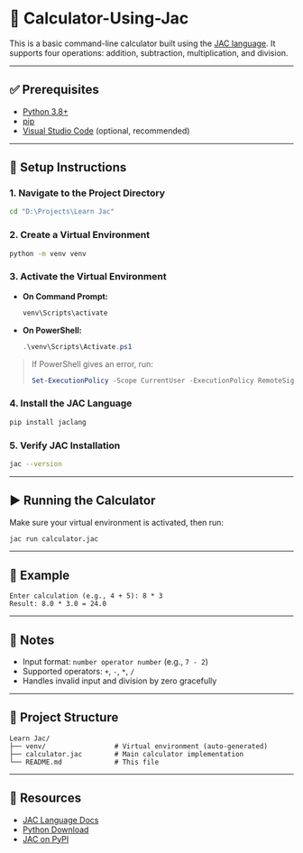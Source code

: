 # 🧮 Calculator-Using-Jac

This is a basic command-line calculator built using the [JAC language](https://www.jac-lang.org/learn/jac_in_a_flash/). It supports four operations: addition, subtraction, multiplication, and division.

---

## ✅ Prerequisites

- [Python 3.8+](https://www.python.org/downloads/)
- [pip](https://pip.pypa.io/en/stable/)
- [Visual Studio Code](https://code.visualstudio.com/) (optional, recommended)

---

## 🚀 Setup Instructions

### 1. Navigate to the Project Directory

```bash
cd "D:\Projects\Learn Jac"
```

### 2. Create a Virtual Environment

```bash
python -m venv venv
```

### 3. Activate the Virtual Environment

- **On Command Prompt:**
  ```bash
  venv\Scripts\activate
  ```

- **On PowerShell:**
  ```powershell
  .\venv\Scripts\Activate.ps1
  ```

> If PowerShell gives an error, run:
> ```powershell
> Set-ExecutionPolicy -Scope CurrentUser -ExecutionPolicy RemoteSigned
> ```

### 4. Install the JAC Language

```bash
pip install jaclang
```

### 5. Verify JAC Installation

```bash
jac --version
```

---

## ▶️ Running the Calculator

Make sure your virtual environment is activated, then run:

```bash
jac run calculator.jac
```

---

## 🧪 Example

```
Enter calculation (e.g., 4 + 5): 8 * 3
Result: 8.0 * 3.0 = 24.0
```

---

## 📝 Notes

- Input format: `number operator number` (e.g., `7 - 2`)
- Supported operators: `+`, `-`, `*`, `/`
- Handles invalid input and division by zero gracefully

---

## 📁 Project Structure

```
Learn Jac/
├── venv/                 # Virtual environment (auto-generated)
├── calculator.jac        # Main calculator implementation
└── README.md             # This file
```

---

## 🔗 Resources

- [JAC Language Docs](https://www.jac-lang.org)
- [Python Download](https://www.python.org/downloads/)
- [JAC on PyPI](https://pypi.org/project/jaclang/)
